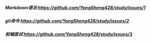 ##### Markdown语法  https://github.com/YongSheng428/study/issues/1
##### git命令  https://github.com/YongSheng428/study/issues/2
##### 前端面试  https://github.com/YongSheng428/study/issues/3
